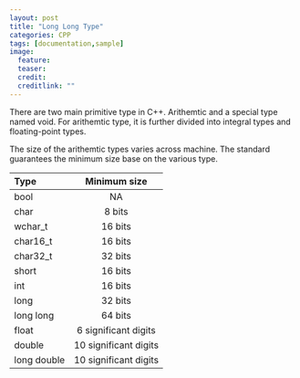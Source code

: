 ```yaml
---
layout: post
title: "Long Long Type"
categories: CPP
tags: [documentation,sample]
image:
  feature: 
  teaser:  
  credit: 
  creditlink: ""
---
```


There are two main primitive type in C++. Arithemtic and a special type named 
void. For arithemtic type, it is further divided into integral types and floating-point
types. 

The size of the arithemtic types varies across machine. The standard guarantees 
the minimum size base on the various type. 

| Type             | Minimum size            | 
|:-----------------|:-----------------------:|
| bool             | NA                      |
| char             | 8 bits                  |
| wchar_t          | 16 bits                 |
| char16_t         | 16 bits                 |
| char32_t         | 32 bits                 |
| short            | 16 bits                 |
| int              | 16 bits                 |
| long             | 32 bits                 |
| long long        | 64 bits                 |
| float            | 6 significant digits    |
| double           | 10 significant digits   |
| long double      | 10 significant digits   |
